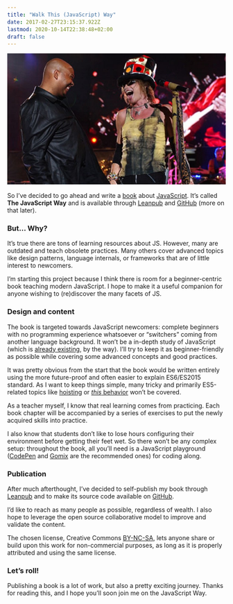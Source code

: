 ```yaml
---
title: "Walk This (JavaScript) Way"
date: 2017-02-27T23:15:37.922Z
lastmod: 2020-10-14T22:38:48+02:00
draft: false
---
```


![Run DMC and Aerosmith](images/1.jpeg)

So I’ve decided to go ahead and write a [book](https://hackernoon.com/tagged/book) about [JavaScript](https://hackernoon.com/tagged/javascript). It’s called **The JavaScript Way** and is available through [Leanpub](https://leanpub.com/thejsway) and [GitHub](https://github.com/bpesquet/thejsway) (more on that later).

### But… Why?

It’s true there are tons of learning resources about JS. However, many are outdated and teach obsolete practices. Many others cover advanced topics like design patterns, language internals, or frameworks that are of little interest to newcomers.

I’m starting this project because I think there is room for a beginner-centric book teaching modern JavaScript. I hope to make it a useful companion for anyone wishing to (re)discover the many facets of JS.

### Design and content

The book is targeted towards JavaScript newcomers: complete beginners with no programming experience whatsoever or “switchers” coming from another language background. It won’t be a in-depth study of JavaScript (which is [already existing](https://github.com/getify/You-Dont-Know-JS), by the way). I’ll try to keep it as beginner-friendly as possible while covering some advanced concepts and good practices.

It was pretty obvious from the start that the book would be written entirely using the more future-proof and often easier to explain ES6/ES2015 standard. As I want to keep things simple, many tricky and primarily ES5-related topics like [hoisting](https://developer.mozilla.org/en-US/docs/Glossary/Hoisting) or [_this_ behavior](http://bjorn.tipling.com/all-this) won’t be covered.

As a teacher myself, I know that real learning comes from practicing. Each book chapter will be accompanied by a series of exercises to put the newly acquired skills into practice.

I also know that students don’t like to lose hours configuring their environment before getting their feet wet. So there won’t be any complex setup: throughout the book, all you’ll need is a JavaScript playground ([CodePen](http://codepen.io) and [Gomix](http://gomix.com) are the recommended ones) for coding along.

### Publication

After much afterthought, I’ve decided to self-publish my book through [Leanpub](https://leanpub.com/thejsway) and to make its source code available on [GitHub](https://github.com/bpesquet/thejsway).

I’d like to reach as many people as possible, regardless of wealth. I also hope to leverage the open source collaborative model to improve and validate the content.

The chosen license, Creative Commons [BY-NC-SA](https://creativecommons.org/licenses/by-nc-sa/4.0/), lets anyone share or build upon this work for non-commercial purposes, as long as it is properly attributed and using the same license.

### Let’s roll!

Publishing a book is a lot of work, but also a pretty exciting journey. Thanks for reading this, and I hope you’ll soon join me on the JavaScript Way.
